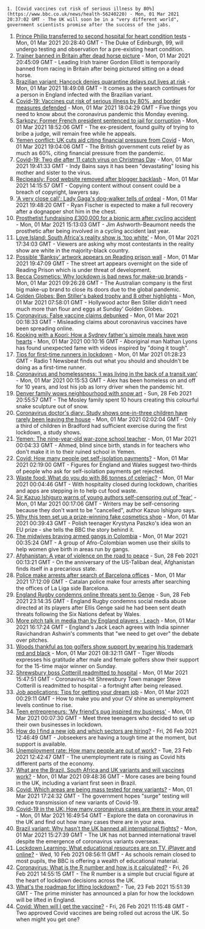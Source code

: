 
    1. [Covid vaccines cut risk of serious illness by 80%](https://www.bbc.co.uk/news/health-56240220) - Mon, 01 Mar 2021 20:37:02 GMT - The UK will soon be in a "very different world", government scientists promise after the success of the jabs.
1. [Prince Philip transferred to second hospital for heart condition tests](https://www.bbc.co.uk/news/uk-56241353) - Mon, 01 Mar 2021 20:28:40 GMT - The Duke of Edinburgh, 99, will undergo testing and observation for a pre-existing heart condition.
1. [Trainer banned in Britain after dead horse picture](https://www.bbc.co.uk/sport/horse-racing/56246444) - Mon, 01 Mar 2021 20:45:09 GMT - Leading Irish trainer Gordon Elliott is temporarily banned from racing in Britain after being pictured sitting on a dead horse.
1. [Brazilian variant: Hancock denies quarantine delays put lives at risk](https://www.bbc.co.uk/news/uk-56241213) - Mon, 01 Mar 2021 18:49:08 GMT - It comes as the search continues for a person in England infected with the Brazilian variant.
1. [Covid-19: Vaccines cut risk of serious illness by 80%, and border measures defended](https://www.bbc.co.uk/news/uk-56244036) - Mon, 01 Mar 2021 18:04:29 GMT - Five things you need to know about the coronavirus pandemic this Monday evening.
1. [Sarkozy: Former French president sentenced to jail for corruption](https://www.bbc.co.uk/news/world-europe-56237818) - Mon, 01 Mar 2021 18:52:06 GMT - The ex-president, found guilty of trying to bribe a judge, will remain free while he appeals.
1. [Yemen conflict: UK cuts aid citing financial pressure from Covid](https://www.bbc.co.uk/news/world-middle-east-56242610) - Mon, 01 Mar 2021 19:04:06 GMT - The British government cuts relief by as much as 60%, citing financial pressure from the pandemic.
1. [Covid-19: Two die after 11 catch virus on Christmas Day](https://www.bbc.co.uk/news/uk-england-birmingham-56242549) - Mon, 01 Mar 2021 19:41:33 GMT - Indy Bains says it has been "devastating" losing his mother and sister to the virus.
1. [Recipeasly: Food website removed after blogger backlash](https://www.bbc.co.uk/news/technology-56241653) - Mon, 01 Mar 2021 14:15:57 GMT - Copying content without consent could be a breach of copyright, lawyers say.
1. ['A very close call': Lady Gaga's dog-walker tells of ordeal](https://www.bbc.co.uk/news/world-us-canada-56246882) - Mon, 01 Mar 2021 19:48:20 GMT - Ryan Fischer is expected to make a full recovery after a dognapper shot him in the chest.
1. [Prosthetist fundraising £300,000 for a bionic arm after cycling accident](https://www.bbc.co.uk/news/uk-56243510) - Mon, 01 Mar 2021 15:13:03 GMT - Jim Ashworth-Beaumont needs the prosthetic after being involved in a cycling accident last year.
1. [Love Island: South Africa's reality show is 'too white'](https://www.bbc.co.uk/news/world-africa-56244227) - Mon, 01 Mar 2021 17:34:03 GMT - Viewers are asking why most contestants in the reality show are white in the majority-black country.
1. [Possible 'Banksy' artwork appears on Reading prison wall](https://www.bbc.co.uk/news/uk-england-berkshire-56231364) - Mon, 01 Mar 2021 19:47:09 GMT - The street art appears overnight on the side of Reading Prison which is under threat of development.
1. [Becca Cosmetics: Why lockdown is bad news for make-up brands](https://www.bbc.co.uk/news/newsbeat-56215557) - Mon, 01 Mar 2021 09:26:28 GMT - The Australian company is the first big make-up brand to close its doors due to the global pandemic.
1. [Golden Globes: Ben Stiller's baked trophy and 8 other highlights](https://www.bbc.co.uk/news/entertainment-arts-56211035) - Mon, 01 Mar 2021 07:58:01 GMT - Hollywood actor Ben Stiller didn't need much more than flour and eggs at Sunday' Golden Globes.
1. [Coronavirus: False vaccine claims debunked](https://www.bbc.co.uk/news/world-56198229) - Mon, 01 Mar 2021 00:18:33 GMT - Misleading claims about coronavirus vaccines have been spreading online.
1. [Kooking with a Koori: How a Sydney father's simple meals have won hearts](https://www.bbc.co.uk/news/world-australia-56205629) - Mon, 01 Mar 2021 00:10:16 GMT - Aboriginal man Nathan Lyons has found unexpected fame with videos inspired by "doing it tough".
1. [Tips for first-time runners in lockdown](https://www.bbc.co.uk/news/newsbeat-55996596) - Mon, 01 Mar 2021 01:28:23 GMT - Radio 1 Newsbeat finds out what you should and shouldn't be doing as a first-time runner.
1. [Coronavirus and homelessness: 'I was living in the back of a transit van’](https://www.bbc.co.uk/news/uk-56216177) - Mon, 01 Mar 2021 00:15:53 GMT - Alex has been homeless on and off for 10 years, and lost his job as lorry driver when the pandemic hit.
1. [Denver family wows neighbourhood with snow art](https://www.bbc.co.uk/news/world-us-canada-56232777) - Sun, 28 Feb 2021 20:55:57 GMT - The Mosley family spent 10 hours creating this colourful snake sculpture out of snow.
1. [Coronavirus doctor's diary: Study shows one-in-three children have rarely been leaving the house](https://www.bbc.co.uk/news/health-56222926) - Mon, 01 Mar 2021 02:02:04 GMT - Only a third of children in Bradford had sufficient exercise during the first lockdown, a study shows.
1. [Yemen: The nine-year-old war-zone school teacher](https://www.bbc.co.uk/news/world-middle-east-56212929) - Mon, 01 Mar 2021 00:04:33 GMT - Ahmed, blind since birth, stands in for teachers who don't make it in to their ruined school in Yemen.
1. [Covid: How many people get self-isolation payments?](https://www.bbc.co.uk/news/56201754) - Mon, 01 Mar 2021 02:19:00 GMT - Figures for England and Wales suggest two-thirds of people who ask for self-isolation payments get rejected.
1. [Waste food: What do you do with 86 tonnes of celeriac?](https://www.bbc.co.uk/news/business-55855846) - Mon, 01 Mar 2021 00:04:46 GMT - With hospitality closed during lockdown, charities and apps are stepping in to help cut food waste.
1. [Sir Kazuo Ishiguro warns of young authors self-censoring out of 'fear'](https://www.bbc.co.uk/news/entertainment-arts-56208347) - Mon, 01 Mar 2021 00:17:06 GMT - Writers may be self-censoring because they don't want to be "cancelled", author Kazuo Ishiguro says.
1. [Why this teen set up a prize-winning fake cosmetics shop](https://www.bbc.co.uk/news/world-europe-56172456) - Mon, 01 Mar 2021 00:39:43 GMT - Polish teenager Krystyna Paszko's idea won an EU prize - she tells the BBC the story behind it.
1. [The midwives braving armed gangs in Colombia](https://www.bbc.co.uk/news/world-latin-america-56201572) - Mon, 01 Mar 2021 00:35:24 GMT - A group of Afro-Colombian women use their skills to help women give birth in areas run by gangs.
1. [Afghanistan: A year of violence on the road to peace](https://www.bbc.co.uk/news/world-asia-56157627) - Sun, 28 Feb 2021 00:13:21 GMT - On the anniversary of the US-Taliban deal, Afghanistan finds itself in a precarious state.
1. [Police make arrests after search of Barcelona offices](https://www.bbc.co.uk/sport/football/56236872) - Mon, 01 Mar 2021 17:12:09 GMT - Catalan police make four arrests after searching the offices of La Liga side Barcelona.
1. [England Rugby condemns online threats sent to Genge](https://www.bbc.co.uk/sport/rugby-union/56234157) - Sun, 28 Feb 2021 23:14:35 GMT - England Rugby condemns social media abuse directed at its players after Ellis Genge said he had been sent death threats following the Six Nations defeat by Wales.
1. [More pitch talk in media than by England players - Leach](https://www.bbc.co.uk/sport/cricket/56238320) - Mon, 01 Mar 2021 16:17:24 GMT - England's Jack Leach agrees with India spinner Ravichandran Ashwin's comments that "we need to get over" the debate over pitches.
1. [Woods thankful as top golfers show support by wearing his trademark red and black](https://www.bbc.co.uk/sport/golf/56236347) - Mon, 01 Mar 2021 08:32:11 GMT - Tiger Woods expresses his gratitude after male and female golfers show their support for the 15-time major winner on Sunday.
1. [Shrewsbury boss Cotterill readmitted to hospital](https://www.bbc.co.uk/sport/football/56242245) - Mon, 01 Mar 2021 15:47:51 GMT - Coronavirus-hit Shrewsbury Town manager Steve Cotterill is readmitted to hospital - a fortnight after being released.
1. [Job applications: Tips for getting your dream job](https://www.bbc.co.uk/news/education-56201233) - Mon, 01 Mar 2021 00:29:11 GMT - How to make you and your CV shine as unemployment levels continue to rise.
1. [Teen entrepreneurs: 'My friend's pug inspired my business'](https://www.bbc.co.uk/news/business-56102509) - Mon, 01 Mar 2021 00:07:30 GMT - Meet three teenagers who decided to set up their own businesses in lockdown.
1. [How do I find a new job and which sectors are hiring?](https://www.bbc.co.uk/news/explainers-53685650) - Fri, 26 Feb 2021 12:46:49 GMT - Jobseekers are having a tough time at the moment, but support is available.
1. [Unemployment rate: How many people are out of work?](https://www.bbc.co.uk/news/business-52660591) - Tue, 23 Feb 2021 12:42:47 GMT - The unemployment rate is rising as Covid hits different parts of the economy.
1. [What are the Brazil, South Africa and UK variants and will vaccines work?](https://www.bbc.co.uk/news/health-55659820) - Mon, 01 Mar 2021 09:48:36 GMT - More cases are being found in the UK, including a variant first seen in Brazil.
1. [Covid: Which areas are being mass tested for new variants?](https://www.bbc.co.uk/news/explainers-54872039) - Mon, 01 Mar 2021 17:24:32 GMT - The government hopes "surge" testing will reduce transmission of new variants of Covid-19.
1. [Covid-19 in the UK: How many coronavirus cases are there in your area?](https://www.bbc.co.uk/news/uk-51768274) - Mon, 01 Mar 2021 16:49:54 GMT - Explore the data on coronavirus in the UK and find out how many cases there are in your area.
1. [Brazil variant: Why hasn't the UK banned all international flights?](https://www.bbc.co.uk/news/explainers-55659926) - Mon, 01 Mar 2021 15:27:39 GMT - The UK has not banned international travel despite the emergence of coronavirus variants overseas.
1. [Lockdown Learning: What educational resources are on TV, iPlayer and online?](https://www.bbc.co.uk/news/education-55591821) - Wed, 10 Feb 2021 08:56:11 GMT - As schools remain closed to most pupils, the BBC is offering a wealth of educational material.
1. [Coronavirus: What is the R number and how is it calculated?](https://www.bbc.co.uk/news/health-52473523) - Fri, 26 Feb 2021 14:55:15 GMT - The R number is a simple but crucial figure at the heart of lockdown decisions across the UK.
1. [What's the roadmap for lifting lockdown?](https://www.bbc.co.uk/news/explainers-52530518) - Tue, 23 Feb 2021 15:51:39 GMT - The prime minister has announced a plan for how the lockdown will be lifted in England.
1. [Covid: When will I get the vaccine?](https://www.bbc.co.uk/news/health-55045639) - Fri, 26 Feb 2021 11:15:48 GMT - Two approved Covid vaccines are being rolled out across the UK. So when might you get one?

